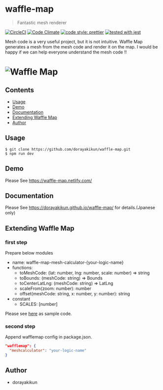 # waffle-map

> Fantastic mesh renderer

[![CircleCI](https://circleci.com/gh/dorayakikun/waffle-map.svg?style=svg)](https://circleci.com/gh/dorayakikun/waffle-map)
[![Code Climate](https://codeclimate.com/github/dorayakikun/waffle-map/badges/gpa.svg)](https://codeclimate.com/github/dorayakikun/waffle-map)
[![code style: prettier](https://img.shields.io/badge/code_style-prettier-ff69b4.svg?style=flat-square)](https://github.com/prettier/prettier)
[![tested with jest](https://img.shields.io/badge/tested_with-jest-99424f.svg)](https://github.com/facebook/jest)

Mesh code is a very useful project, but it is not intuitive. Waffle Map generates a mesh from the mesh code and render it on the map. I would be happy if we can help everyone understand the mesh code !!

# ![Waffle Map](media/header.gif)

## Contents

- [Usage](#usage)
- [Demo](#demo)
- [Documentation](#documentation)
- [Extending Waffle Map](#extending-waffle-map)
- [Author](#author)

## Usage

```console
$ git clone https://github.com/dorayakikun/waffle-map.git
$ npm run dev
```

## Demo

Please See https://waffle-map.netlify.com/

## Documentation

Please See https://dorayakikun.github.io/waffle-map/ for details.(Jpanese only)

## Extending Waffle Map

### first step

Prepare below modules

- name: waffle-map-mesh-calculator-{your-logic-name}
- functions:
  - toMeshCode: (lat: number, lng: number, scale: number) => string
  - toBounds: (meshCode: string) => Bounds
  - toCenterLatLng: (meshCode: string) => LatLng
  - scaleFrom(zoom: number): number
  - offset(meshCode: string, x: number, y: number): string
- constant
  - SCALES: [number]

Please see [here](https://github.com/dorayakikun/waffle-map-mesh-calculator-basic) as sample code.

### second step

Append wafflemap config in package.json.

```json
"wafflemap": {
  "meshcalculator": "your-logic-name"
}
```

## Author

- dorayakikun
